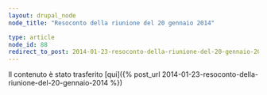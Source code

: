 ```yaml
---
layout: drupal_node
node_title: "Resoconto della riunione del 20 gennaio 2014"

type: article
node_id: 88
redirect_to_post: 2014-01-23-resoconto-della-riunione-del-20-gennaio-2014
---
```


Il contenuto è stato trasferito [qui]({% post_url 2014-01-23-resoconto-della-riunione-del-20-gennaio-2014 %})